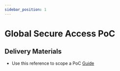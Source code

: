 ```yaml
---
sidebar_position: 1
---
```


# Global Secure Access PoC

## Delivery Materials
* Use this reference to scope a PoC [Guide](https://github.com/microsoft/GlobalSecureAccess-Training/blob/main/website/content/Security%20Service%20Edge%20-%20PoC%20Kickoff.pptx)


